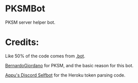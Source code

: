 # PKSMBot
PKSM server helper bot.

# Credits:
Like 50% of the code comes from [.bot](https://github.com/GriffinG1/.bot).

[BernardoGiordano](https://github.com/BernardoGiordano) for PKSM, and the basic reason for this bot.

[Appu's Discord Selfbot](https://github.com/appu1232/Discord-Selfbot) for the Heroku token parsing code.
